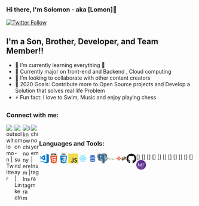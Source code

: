 ### Hi there, I'm Solomon - aka [Lomon]👋

[![Twitter Follow](https://img.shields.io/twitter/follow/OutwitLomon?color=1DA1F2&logo=twitter&style=for-the-badge)](https://twitter.com/intent/follow?original_referer=https%3A%2F%2Fgithub.com%OutwitLomon&screen_name=OutwitLomon)

## I'm a Son, Brother, Developer, and Team Member!!

- 🌱 I’m currently learning everything 🤣
- 🔭 Currently major on front-end and Backend , Cloud computing
- 👯 I’m looking to collaborate with other content creators
- 🥅 2020 Goals: Contribute more to Open Source projects and Develop a Solution that solves real life Problem
- ⚡ Fun fact: I love to Swim, Music and enjoy playing chess

### Connect with me:

[<img align="left" alt="outwitlomon | Twitter" width="22px" src="https://cdn.jsdelivr.net/npm/simple-icons@v3/icons/twitter.svg" />][twitter]
[<img align="left" alt="solomon-sunday | LinkedIn" width="22px" src="https://cdn.jsdelivr.net/npm/simple-icons@v3/icons/linkedin.svg" />][linkedin]
[<img align="left" alt="iknowchinonyerem | Instagram" width="22px" src="https://cdn.jsdelivr.net/npm/simple-icons@v3/icons/instagram.svg" />][instagram]
[<img align="left" alt="chinoyerem | Instagram" width="22px" src="https://cdn.jsdelivr.net/npm/simple-icons@v3/icons/stackoverflow.svg" />][stackoverflow]

<br />

### Languages and Tools:

[<img align="left" alt="Visual Studio Code" width="26px" src="https://raw.githubusercontent.com/github/explore/80688e429a7d4ef2fca1e82350fe8e3517d3494d/topics/visual-studio-code/visual-studio-code.png" />]
[<img align="left" alt="HTML5" width="26px" src="https://raw.githubusercontent.com/github/explore/80688e429a7d4ef2fca1e82350fe8e3517d3494d/topics/html/html.png" />]
[<img align="left" alt="CSS3" width="26px" src="https://raw.githubusercontent.com/github/explore/80688e429a7d4ef2fca1e82350fe8e3517d3494d/topics/css/css.png" />]
[<img align="left" alt="JavaScript" width="26px" src="https://raw.githubusercontent.com/github/explore/80688e429a7d4ef2fca1e82350fe8e3517d3494d/topics/javascript/javascript.png" />]
[<img align="left" alt="React" width="26px" src="https://raw.githubusercontent.com/github/explore/80688e429a7d4ef2fca1e82350fe8e3517d3494d/topics/react/react.png" />]
[<img align="left" alt="SQL" width="26px" src="https://raw.githubusercontent.com/github/explore/80688e429a7d4ef2fca1e82350fe8e3517d3494d/topics/sql/sql.png" />]
[<img align="left" alt="postgresql" width="26px" src="https://raw.githubusercontent.com/github/explore/80688e429a7d4ef2fca1e82350fe8e3517d3494d/topics/postgresql/postgresql.png" />]
[<img align="left" alt="MongoDB" width="26px" src="https://raw.githubusercontent.com/github/explore/80688e429a7d4ef2fca1e82350fe8e3517d3494d/topics/mongodb/mongodb.png" />]
[<img align="left" alt="Git" width="26px" src="https://raw.githubusercontent.com/github/explore/80688e429a7d4ef2fca1e82350fe8e3517d3494d/topics/git/git.png" />]
[<img align="left" alt="GitHub" width="26px" src="https://raw.githubusercontent.com/github/explore/78df643247d429f6cc873026c0622819ad797942/topics/github/github.png" />]
[<img align="left" alt=".NetCore" width="26px" src="https://raw.githubusercontent.com/github/explore/80688e429a7d4ef2fca1e82350fe8e3517d3494d/topics/dotnet/dotnet.png" />]

<br />
<br />

[twitter]: https://twitter.com/OutwitLomon
[instagram]: https://instagram.com/iknowchinonyerem
[linkedin]: linkedin.com/in/solomon-sunday-5786226b
[stackoverflow]: https://stackoverflow.com/users/12233128/chinoyerem
